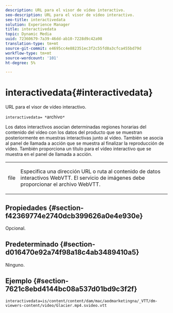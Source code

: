 ```yaml
---
description: URL para el visor de vídeo interactivo.
seo-description: URL para el visor de vídeo interactivo.
seo-title: interactivedata
solution: Experience Manager
title: interactivedata
topic: Dynamic Media
uuid: 72360679-7a39-46dd-ab10-7228d9c42a98
translation-type: tm+mt
source-git-commit: e4695cc4e882351ec3f2c55fd8a3cfca455bd79d
workflow-type: tm+mt
source-wordcount: '101'
ht-degree: 5%

---
```



# interactivedata{#interactivedata}

URL para el visor de vídeo interactivo.

`interactivedata= *`archivo`*`

Los datos interactivos asocian determinadas regiones horarias del contenido del vídeo con los datos del producto que se muestran posteriormente en muestras interactivas junto al vídeo. También se asocia al panel de llamada a acción que se muestra al finalizar la reproducción de vídeo. También proporciona un título para el vídeo interactivo que se muestra en el panel de llamada a acción.

<table id="table_C616483932C2482CA9794DDD7313FD7C"> 
 <tbody> 
  <tr> 
   <td colname="col1"> <p> <span class="codeph"> <span class="varname"> file</span> </span> </p> </td> 
   <td colname="col2"> <p> Especifica una dirección URL o ruta al contenido de datos interactivos WebVTT. El servicio de imágenes debe proporcionar el archivo WebVTT. </p> </td> 
  </tr> 
 </tbody> 
</table>

## Propiedades {#section-f42369774e2740dcb399626a0e4e930e}

Opcional.

## Predeterminado {#section-d016470e92a74f98a18c4ab3489410a5}

Ninguno.

## Ejemplo {#section-7621c8ebd4144bc08a537d01bd9c3f2f}

```
interactivedata=is/content/content/dam/mac/aodmarketingna/_VTT/dm-viewers-content/video/Glacier.mp4.svideo.vtt
```

